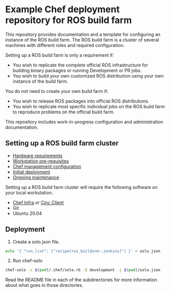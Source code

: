 # Example Chef deployment repository for ROS build farm

This repository provides documentation and a template for configuring an instance of the ROS build farm.
The ROS build farm is a cluster of several machines with different roles and required configuration.

Setting up a ROS build farm is only a requirement if:
* You wish to replicate the complete official ROS infrastructure for building binary packages or running Development or PR jobs.
* You wish to build your own customized ROS distribution using your own instance of the build farm.

You do not need to create your own build farm if:
* You wish to release ROS packages into official ROS distributions.
* You wish to replicate most specific individual jobs on the ROS build farm to reproduce problems on the official build farm.

This repository includes work-in-progress configuration and administration documentation.
<!-- It is recommended that first time build farm admins read the [ROS build farm overview documentation](#TODO) -->

## Setting up a ROS build farm cluster

* [Hardware requirements](./docs/hardware.md)
* [Workstation pre-requisites](./docs/prerequisites.md)
* [Chef management configuration](./docs/configuration.md)
* [Initial deployment](./docs/deployment.md)
* [Ongoing maintenance](./docs/maintenance.md)

Setting up a ROS build farm cluster will require the following software on your local workstation.

* [Chef Infra] or [Cinc Client]
* Git
* Ubuntu 20.04

## Deployment

1. Create a solo.json file.
```bash
echo '{ "run_list": ["recipe[ros_buildarm::jenkins]"] }' > solo.json
```

2. Run chef-solo
```bash
chef-solo -c $(pwd)/.chef/solo.rb -E development -j $(pwd)/solo.json
```

Read the README file in each of the subdirectories for more information about what goes in those directories.

[Chef Infra]: https://www.chef.io/products/chef-infra
[Cinc Client]: https://cinc.sh/start/client/
